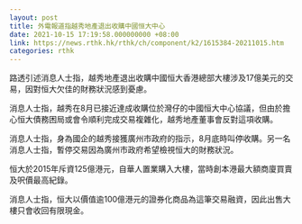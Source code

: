 ```yaml
---
layout: post
title: 外電報道指越秀地產退出收購中國恒大中心
date: 2021-10-15 17:19:58.000000000 +08:00
link: https://news.rthk.hk/rthk/ch/component/k2/1615384-20211015.htm
categories: rthk
---
```


路透引述消息人士指，越秀地產退出收購中國恒大香港總部大樓涉及17億美元的交易，因對恒大欠佳的財務狀況感到憂慮。

消息人士指，越秀在8月已接近達成收購位於灣仔的中國恒大中心協議，但由於擔心恒大債務困局或會令順利完成交易複雜化，越秀地產董事會反對這項收購。

消息人士指，身為國企的越秀接獲廣州市政府的指示，8月底時叫停收購。另一名消息人士指，暫停交易因為廣州市政府希望檢視恒大的財務狀況。

恒大於2015年斥資125億港元，自華人置業購入大樓，當時創本港最大額商廈買賣及呎價最高紀錄。

消息人士指，恒大以價值逾100億港元的證券化商品為這筆交易融資，因此出售大樓只會收回有限現金。
